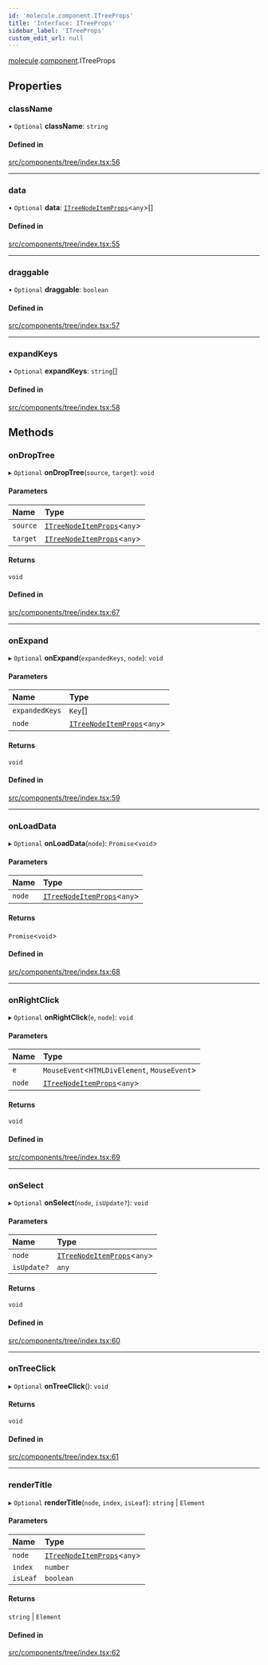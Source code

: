 ```yaml
---
id: 'molecule.component.ITreeProps'
title: 'Interface: ITreeProps'
sidebar_label: 'ITreeProps'
custom_edit_url: null
---
```


[molecule](../namespaces/molecule).[component](../namespaces/molecule.component).ITreeProps

## Properties

### className

• `Optional` **className**: `string`

#### Defined in

[src/components/tree/index.tsx:56](https://github.com/DTStack/molecule/blob/b5324fcf/src/components/tree/index.tsx#L56)

---

### data

• `Optional` **data**: [`ITreeNodeItemProps`](molecule.component.ITreeNodeItemProps)<`any`\>[]

#### Defined in

[src/components/tree/index.tsx:55](https://github.com/DTStack/molecule/blob/b5324fcf/src/components/tree/index.tsx#L55)

---

### draggable

• `Optional` **draggable**: `boolean`

#### Defined in

[src/components/tree/index.tsx:57](https://github.com/DTStack/molecule/blob/b5324fcf/src/components/tree/index.tsx#L57)

---

### expandKeys

• `Optional` **expandKeys**: `string`[]

#### Defined in

[src/components/tree/index.tsx:58](https://github.com/DTStack/molecule/blob/b5324fcf/src/components/tree/index.tsx#L58)

## Methods

### onDropTree

▸ `Optional` **onDropTree**(`source`, `target`): `void`

#### Parameters

| Name     | Type                                                                  |
| :------- | :-------------------------------------------------------------------- |
| `source` | [`ITreeNodeItemProps`](molecule.component.ITreeNodeItemProps)<`any`\> |
| `target` | [`ITreeNodeItemProps`](molecule.component.ITreeNodeItemProps)<`any`\> |

#### Returns

`void`

#### Defined in

[src/components/tree/index.tsx:67](https://github.com/DTStack/molecule/blob/b5324fcf/src/components/tree/index.tsx#L67)

---

### onExpand

▸ `Optional` **onExpand**(`expandedKeys`, `node`): `void`

#### Parameters

| Name           | Type                                                                  |
| :------------- | :-------------------------------------------------------------------- |
| `expandedKeys` | `Key`[]                                                               |
| `node`         | [`ITreeNodeItemProps`](molecule.component.ITreeNodeItemProps)<`any`\> |

#### Returns

`void`

#### Defined in

[src/components/tree/index.tsx:59](https://github.com/DTStack/molecule/blob/b5324fcf/src/components/tree/index.tsx#L59)

---

### onLoadData

▸ `Optional` **onLoadData**(`node`): `Promise`<`void`\>

#### Parameters

| Name   | Type                                                                  |
| :----- | :-------------------------------------------------------------------- |
| `node` | [`ITreeNodeItemProps`](molecule.component.ITreeNodeItemProps)<`any`\> |

#### Returns

`Promise`<`void`\>

#### Defined in

[src/components/tree/index.tsx:68](https://github.com/DTStack/molecule/blob/b5324fcf/src/components/tree/index.tsx#L68)

---

### onRightClick

▸ `Optional` **onRightClick**(`e`, `node`): `void`

#### Parameters

| Name   | Type                                                                  |
| :----- | :-------------------------------------------------------------------- |
| `e`    | `MouseEvent`<`HTMLDivElement`, `MouseEvent`\>                         |
| `node` | [`ITreeNodeItemProps`](molecule.component.ITreeNodeItemProps)<`any`\> |

#### Returns

`void`

#### Defined in

[src/components/tree/index.tsx:69](https://github.com/DTStack/molecule/blob/b5324fcf/src/components/tree/index.tsx#L69)

---

### onSelect

▸ `Optional` **onSelect**(`node`, `isUpdate?`): `void`

#### Parameters

| Name        | Type                                                                  |
| :---------- | :-------------------------------------------------------------------- |
| `node`      | [`ITreeNodeItemProps`](molecule.component.ITreeNodeItemProps)<`any`\> |
| `isUpdate?` | `any`                                                                 |

#### Returns

`void`

#### Defined in

[src/components/tree/index.tsx:60](https://github.com/DTStack/molecule/blob/b5324fcf/src/components/tree/index.tsx#L60)

---

### onTreeClick

▸ `Optional` **onTreeClick**(): `void`

#### Returns

`void`

#### Defined in

[src/components/tree/index.tsx:61](https://github.com/DTStack/molecule/blob/b5324fcf/src/components/tree/index.tsx#L61)

---

### renderTitle

▸ `Optional` **renderTitle**(`node`, `index`, `isLeaf`): `string` \| `Element`

#### Parameters

| Name     | Type                                                                  |
| :------- | :-------------------------------------------------------------------- |
| `node`   | [`ITreeNodeItemProps`](molecule.component.ITreeNodeItemProps)<`any`\> |
| `index`  | `number`                                                              |
| `isLeaf` | `boolean`                                                             |

#### Returns

`string` \| `Element`

#### Defined in

[src/components/tree/index.tsx:62](https://github.com/DTStack/molecule/blob/b5324fcf/src/components/tree/index.tsx#L62)
